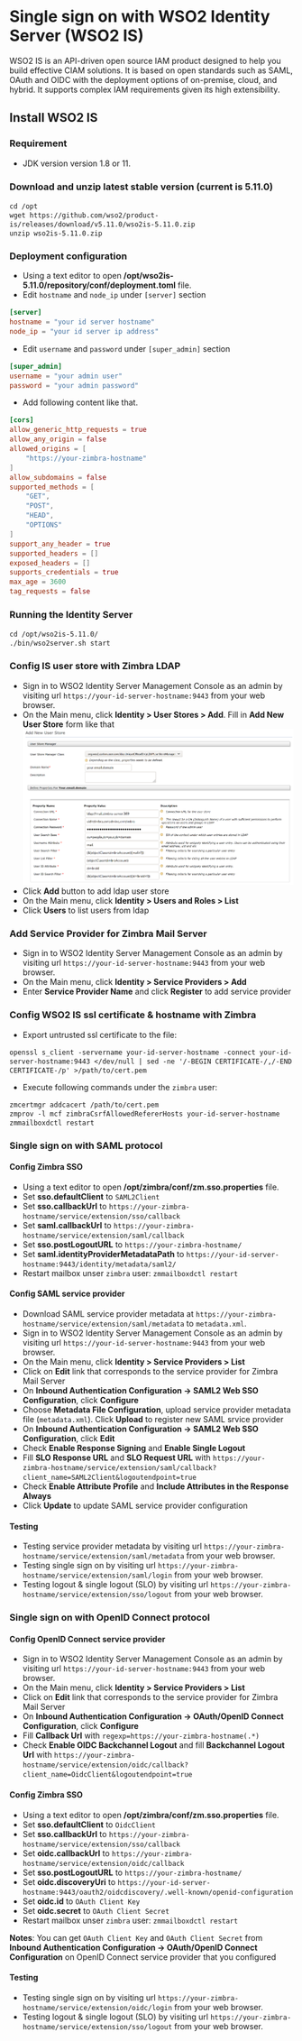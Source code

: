 Single sign on with WSO2 Identity Server (WSO2 IS)
==================================================
WSO2 IS is an API-driven open source IAM product designed to help you build effective CIAM solutions.
It is based on open standards such as SAML, OAuth and OIDC with the deployment options of on-premise, cloud, and hybrid.
It supports complex IAM requirements given its high extensibility.

## Install WSO2 IS

### Requirement
* JDK version version 1.8 or 11.

### Download and unzip latest stable version (current is 5.11.0)
```shell
cd /opt
wget https://github.com/wso2/product-is/releases/download/v5.11.0/wso2is-5.11.0.zip
unzip wso2is-5.11.0.zip

```

### Deployment configuration
* Using a text editor to open **/opt/wso2is-5.11.0/repository/conf/deployment.toml** file.
* Edit `hostname` and `node_ip` under `[server]` section
```toml
[server]
hostname = "your id server hostname"
node_ip = "your id server ip address"
```
* Edit `username` and `password` under `[super_admin]` section
```toml
[super_admin]
username = "your admin user"
password = "your admin password"
```
* Add following content like that.
```toml
[cors]
allow_generic_http_requests = true
allow_any_origin = false
allowed_origins = [
    "https://your-zimbra-hostname"
]
allow_subdomains = false
supported_methods = [
    "GET",
    "POST",
    "HEAD",
    "OPTIONS"
]
support_any_header = true
supported_headers = []
exposed_headers = []
supports_credentials = true
max_age = 3600
tag_requests = false
```

### Running the Identity Server
```shell
cd /opt/wso2is-5.11.0/
./bin/wso2server.sh start
```

### Config IS user store with Zimbra LDAP
* Sign in to WSO2 Identity Server Management Console as an admin by visiting url `https://your-id-server-hostname:9443` from your web browser.
* On the Main menu, click **Identity > User Stores > Add**. Fill in **Add New User Store** form like that
![add-ldap-user-store](wso2-is/add-ldap-user-store.png)
* Click **Add** button to add ldap user store
* On the Main menu, click **Identity > Users and Roles > List**
* Click **Users** to list users from ldap

### Add Service Provider for Zimbra Mail Server
* Sign in to WSO2 Identity Server Management Console as an admin by visiting url `https://your-id-server-hostname:9443` from your web browser.
* On the Main menu, click **Identity > Service Providers > Add**
* Enter **Service Provider Name** and click **Register** to add service provider

### Config WSO2 IS ssl certificate & hostname with Zimbra
* Export untrusted ssl certificate to the file:
~~~shell
openssl s_client -servername your-id-server-hostname -connect your-id-server-hostname:9443 </dev/null | sed -ne '/-BEGIN CERTIFICATE-/,/-END CERTIFICATE-/p' >/path/to/cert.pem
~~~
* Execute following commands under the `zimbra` user:
~~~shell
zmcertmgr addcacert /path/to/cert.pem
zmprov -l mcf zimbraCsrfAllowedRefererHosts your-id-server-hostname
zmmailboxdctl restart
~~~

### Single sign on with SAML protocol
#### Config Zimbra SSO
* Using a text editor to open **/opt/zimbra/conf/zm.sso.properties** file.
* Set **sso.defaultClient** to `SAML2Client`
* Set **sso.callbackUrl** to `https://your-zimbra-hostname/service/extension/sso/callback`
* Set **saml.callbackUrl** to `https://your-zimbra-hostname/service/extension/saml/callback`
* Set **sso.postLogoutURL** to `https://your-zimbra-hostname/`
* Set **saml.identityProviderMetadataPath** to `https://your-id-server-hostname:9443/identity/metadata/saml2/`
* Restart mailbox unser `zimbra` user: `zmmailboxdctl restart`

#### Config SAML service provider
* Download SAML service provider metadata at `https://your-zimbra-hostname/service/extension/saml/metadata` to `metadata.xml`.
* Sign in to WSO2 Identity Server Management Console as an admin by visiting url `https://your-id-server-hostname:9443` from your web browser.
* On the Main menu, click **Identity > Service Providers > List**
* Click on **Edit** link that corresponds to the service provider for Zimbra Mail Server
* On **Inbound Authentication Configuration -> SAML2 Web SSO Configuration**, click **Configure**
* Choose **Metadata File Configuration**, upload service provider metadata file (`metadata.xml`).
  Click **Upload** to register new SAML srvice provider
* On **Inbound Authentication Configuration -> SAML2 Web SSO Configuration**, click **Edit**
* Check **Enable Response Signing** and **Enable Single Logout**
* Fill **SLO Response URL** and **SLO Request URL** with `https://your-zimbra-hostname/service/extension/saml/callback?client_name=SAML2Client&logoutendpoint=true`
* Check **Enable Attribute Profile** and **Include Attributes in the Response Always**
* Click **Update** to update SAML service provider configuration

#### Testing
* Testing service provider metadata by visiting url `https://your-zimbra-hostname/service/extension/saml/metadata` from your web browser.
* Testing single sign on by visiting url `https://your-zimbra-hostname/service/extension/saml/login` from your web browser.
* Testing logout & single logout (SLO) by visiting url `https://your-zimbra-hostname/service/extension/sso/logout` from your web browser.

### Single sign on with OpenID Connect protocol
#### Config OpenID Connect service provider
* Sign in to WSO2 Identity Server Management Console as an admin by visiting url `https://your-id-server-hostname:9443` from your web browser.
* On the Main menu, click **Identity > Service Providers > List**
* Click on **Edit** link that corresponds to the service provider for Zimbra Mail Server
* On **Inbound Authentication Configuration -> OAuth/OpenID Connect Configuration**, click **Configure**
* Fill **Callback Url** with `regexp=https://your-zimbra-hostname(.*)`
* Check **Enable OIDC Backchannel Logout** and fill **Backchannel Logout Url** with `https://your-zimbra-hostname/service/extension/oidc/callback?client_name=OidcClient&logoutendpoint=true`

#### Config Zimbra SSO
* Using a text editor to open **/opt/zimbra/conf/zm.sso.properties** file.
* Set **sso.defaultClient** to `OidcClient`
* Set **sso.callbackUrl** to `https://your-zimbra-hostname/service/extension/sso/callback`
* Set **oidc.callbackUrl** to `https://your-zimbra-hostname/service/extension/oidc/callback`
* Set **sso.postLogoutURL** to `https://your-zimbra-hostname/`
* Set **oidc.discoveryUri** to `https://your-id-server-hostname:9443/oauth2/oidcdiscovery/.well-known/openid-configuration`
* Set **oidc.id** to `OAuth Client Key`
* Set **oidc.secret** to `OAuth Client Secret`
* Restart mailbox unser `zimbra` user: `zmmailboxdctl restart`

**Notes**: You can get `OAuth Client Key` and `OAuth Client Secret` from **Inbound Authentication Configuration -> OAuth/OpenID Connect Configuration** on OpenID Connect service provider that you configured

#### Testing
* Testing single sign on by visiting url `https://your-zimbra-hostname/service/extension/oidc/login` from your web browser.
* Testing logout & single logout (SLO) by visiting url `https://your-zimbra-hostname/service/extension/sso/logout` from your web browser.
